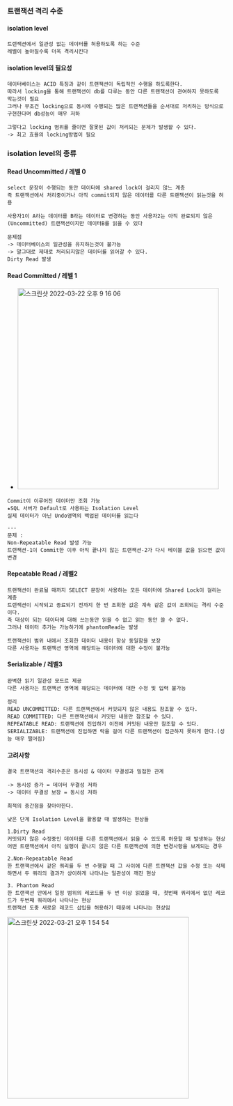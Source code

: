 ### 트랜잭션 격리 수준

#### isolation level
```
트랜잭션에서 일관성 없는 데이터를 허용하도록 하는 수준
레벨이 높아질수록 더욱 격리시킨다
```

#### isolation level의 필요성
```
데이터베이스는 ACID 특징과 같이 트랜잭션이 독립적인 수행을 하도록한다.
따라서 locking을 통해 트랜잭션이 db를 다루는 동안 다른 트랜잭션이 관여하지 못하도록 막는것이 필요
그러나 무조건 locking으로 동시에 수행되는 많은 트랜잭션들을 순서대로 처리하는 방식으로 구현한다며 db성능이 매우 저하

그렇다고 locking 범위를 줄이면 잘못된 값이 처리되는 문제가 발생할 수 있다.
-> 최고 효율의 locking방법이 필요
```

### isolation level의 종류
#### Read Uncommitted / 레벨 0
```
select 문장이 수행되는 동안 데이터에 shared lock이 걸리지 않느 계층
즉 트랜잭션에서 처리중이거나 아직 commit되지 않은 데이터를 다른 트랜잭션이 읽는것을 허용

사용자1이 A라는 데이터를 B라는 데이터로 변경하는 동안 사용자2는 아직 완료되지 않은(Uncommitted) 트랜잭션이지만 데이터B를 읽을 수 있다

문제점
-> 데이터베이스의 일관성을 유지하는것이 불가능
-> 말그대로 제대로 처리되지않은 데이터를 읽어갈 수 있다.
Dirty Read 발생
```

#### Read Committed / 레벨 1
- <img width="462" alt="스크린샷 2022-03-22 오후 9 16 06" src="https://user-images.githubusercontent.com/62214428/159479929-a562d568-133c-4404-92a8-18908e178656.png">

```
Commit이 이루어진 데이터만 조회 가능
★SQL 서버가 Default로 사용하는 Isolation Level
실제 데이터가 아닌 Undo영역의 백업된 데이터를 읽는다

--- 
문제 : 
Non-Repeatable Read 발생 가능
트랜잭션-1이 Commit한 이후 아직 끝나지 않는 트랜잭션-2가 다시 테이블 값을 읽으면 값이 변경
```

#### Repeatable Read / 레벨2
```
트랜잭션이 완료될 때까지 SELECT 문장이 사용하는 모든 데이터에 Shared Lock이 걸리는 계층
트랜잭션이 시작되고 종료되기 전까지 한 번 조회한 값은 계속 같은 값이 조회되는 격리 수준이다.
즉 대상이 되는 데이터에 대해 쓰는동안 읽을 수 없고 읽는 동안 쓸 수 없다.
그러나 데이터 추가는 가능하기에 phantomRead는 발생

트랜잭션이 범위 내에서 조회한 데이터 내용이 항상 동일함을 보장
다른 사용자는 트랜잭션 영역에 해당되는 데이터에 대한 수정이 불가능

```
#### Serializable / 레벨3
```
완벽한 읽기 일관성 모드르 제공
다른 사용자는 트랜잭션 영역에 해당되는 데이터에 대한 수정 및 입력 불가능
```

```
정리
READ UNCOMMITTED: 다른 트랜잭션에서 커밋되지 않은 내용도 참조할 수 있다.
READ COMMITTED: 다른 트랜잭션에서 커밋된 내용만 참조할 수 있다.
REPEATABLE READ: 트랜잭션에 진입하기 이전에 커밋된 내용만 참조할 수 있다.
SERIALIZABLE: 트랜잭션에 진입하면 락을 걸어 다른 트랜잭션이 접근하지 못하게 한다.(성능 매우 떨어짐)
```
#### 고려사항
```
결국 트랜잭션의 격리수준은 동시성 & 데이터 무결성과 밀접한 관계

-> 동시성 증가 = 데이터 무결성 저하
-> 데이터 무결성 보장 = 동시성 저하

최적의 중간점을 찾아야한다.
```
```
낮은 단계 Isolation Level을 활용할 때 발생하는 현상들

1.Dirty Read 
커밋되지 않은 수정중인 데이터를 다른 트랜잭션에서 읽을 수 있도록 허용할 때 발생하는 현상
어떤 트랜잭션에서 아직 실행이 끝나지 않은 다른 트랜잭션에 의한 변경사항을 보게되는 경우

2.Non-Repeatable Read
한 트랜잭션에서 같은 쿼리를 두 번 수행할 때 그 사이에 다른 트랜잭션 값을 수정 또는 삭제하면서 두 쿼리의 결과가 상이하게 나타나는 일관성이 깨진 현상

3. Phantom Read
한 트랜잭션 안에서 일정 범위의 레코드를 두 번 이상 읽었을 때, 첫번째 쿼리에서 없던 레코드가 두번째 쿼리에서 나타나는 현상
트랜잭션 도중 새로운 레코드 삽입을 허용하기 때문에 나타나는 현상임
```

<img width="417" alt="스크린샷 2022-03-21 오후 1 54 54" src="https://user-images.githubusercontent.com/62214428/159207250-bef7e808-5c92-4b84-8406-3dbb4064745d.png">

